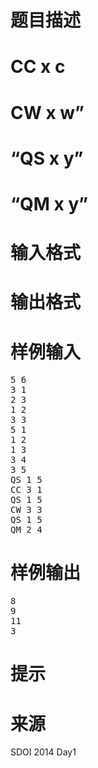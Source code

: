 

# 题目描述



# CC x c



# CW x w”



# “QS x y”



# “QM x y”



# 输入格式



# 输出格式



# 样例输入


<pre>5 6
3 1
2 3
1 2
3 3
5 1
1 2
1 3
3 4
3 5
QS 1 5
CC 3 1
QS 1 5
CW 3 3
QS 1 5
QM 2 4
</pre>

# 样例输出


<pre>8
9
11
3
</pre>

# 提示



# 来源


<p>
SDOI 2014 Day1
</p>
